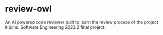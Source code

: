 # review-owl
An AI powered code reviewer built to learn the review process of the project it joins. Software Engineering 2023.2 final project.
